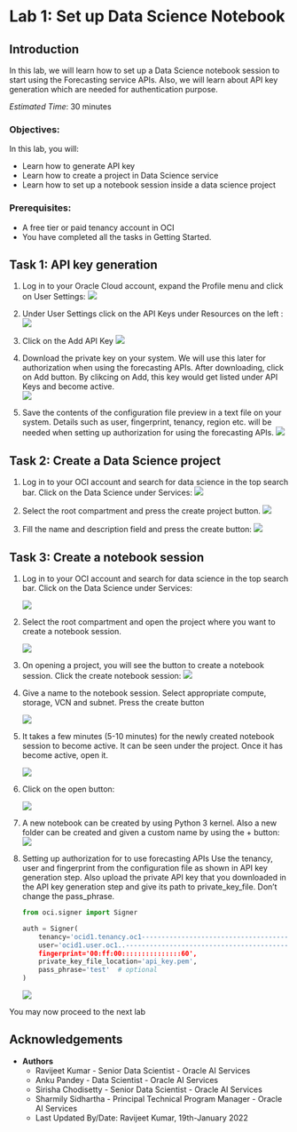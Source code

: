 # Lab 1: Set up Data Science Notebook 

## Introduction

 In this lab, we will learn how to set up a Data Science notebook session to start using the Forecasting service APIs. Also, we will learn about API key generation which are needed for authentication purpose.

*Estimated Time*: 30 minutes

### Objectives:

In this lab, you will:
*	Learn how to generate API key 
*	Learn how to create a project in Data Science service 
*	Learn how to set up a notebook session inside a data science project 

### Prerequisites:
*	A free tier or paid tenancy account in OCI
*   You have completed all the tasks in Getting Started.  

## Task 1: API key generation  
1.  Log in to your Oracle Cloud account, expand the Profile menu and click on User Settings:
    ![](images/lab1-task1-step1-login.png " ")

2.  Under User Settings click on the API Keys under Resources on the left :
    ![](images/lab1-task1-step2-apikey.png " ")

3. Click on the Add API Key
    ![](images/lab1-task1-step3-addkey.png " ")

4. Download the private key on your system. We will use this later for authorization when using the forecasting APIs. After downloading, click on Add button. By clikcing on Add, this key would get listed under API Keys and become active.  
    ![](images/lab1-task1-step4-savekey.png " ")

5. Save the contents of the configuration file preview in a text file on your system. Details such as user, fingerprint, tenancy, region etc. will be needed when setting up authorization for using the forecasting APIs.
    ![](images/lab1-task1-step5-configurationfile.png " ")



## Task 2: Create a Data Science project


1.  Log in to your OCI account and search for data science in the top search bar. Click on the Data Science under Services:
    ![](images/lab1-task2-step1-login.png " ")

2.  Select the root compartment and press the create project button. 
    ![](images/lab1-task2-step2-createproject.png " ")

3.  Fill the name and description field and press the create button: 
    ![](images/lab1-task2-step3-project-details.png " ")



## Task 3: Create a notebook session


1.  Log in to your OCI account and search for data science in the top search bar. Click on the Data Science under Services:

    ![](images/lab1-task3-step1-search.png " ")

2.  Select the root compartment and open the project where you want to create a notebook session. 
    
    ![](images/lab1-task3-step2-access.png " ")

3.  On opening a project, you will see the button to create a notebook session. Click the create notebook session: 
    ![](images/lab1-task3-step3-notebooksession.png " ")

4.  Give a name to the notebook session. Select appropriate compute, storage, VCN and subnet. Press the create button
    
    ![](images/lab1-task3-step4-sessiondetails.png " ")

5.  It takes a few minutes (5-10 minutes) for the newly created notebook session to become active. It can be seen under the     project. Once it has become active, open it.

    ![](images/lab1-task3-step5-wait.png " ")

6.  Click on the open button:
    
    ![](images/lab1-task3-step6-open.png " ")

7.  A new notebook can be created by using Python 3 kernel. Also a new folder can be created and given a custom name by using the + button:
    ![](images/lab1-task3-step7-python3.png " ")

8.  Setting up authorization for to use forecasting APIs
Use the tenancy, user and fingerprint from the configuration file as shown in API key generation step. Also upload the private API key that you downloaded in the API key generation step and give its path to private_key_file. Don’t change the pass_phrase. 

    ```Python
    from oci.signer import Signer

    auth = Signer(
        tenancy='ocid1.tenancy.oc1-------------------------------------------',
        user='ocid1.user.oc1..-------------------------------------------,
        fingerprint='00:ff:00:::::::::::::::60',
        private_key_file_location='api_key.pem',
        pass_phrase='test'  # optional
    )

    ```

    ![](images/lab1-task3-step9-authorization.png " ")


You may now proceed to the next lab

## Acknowledgements
* **Authors**
    * Ravijeet Kumar - Senior Data Scientist - Oracle AI Services
    * Anku Pandey - Data Scientist - Oracle AI Services
    * Sirisha Chodisetty - Senior Data Scientist - Oracle AI Services
    * Sharmily Sidhartha - Principal Technical Program Manager - Oracle AI Services
    * Last Updated By/Date: Ravijeet Kumar, 19th-January 2022



